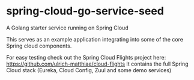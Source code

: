# spring-cloud-go-service-seed
A Golang starter service running on Spring Cloud 

This serves as an example application integrating into some of the core Spring cloud components.

For easy testing check out the Spring Cloud Flights project here: https://github.com/ulrich-matthiae/cloud-flights
It contains the full Spring Cloud stack (Eureka, Cloud Config, Zuul and some demo services)  
